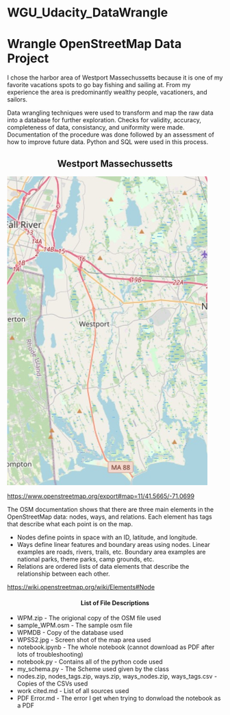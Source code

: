 # WGU_Udacity_DataWrangle

<h1>Wrangle OpenStreetMap Data Project</h1>

I chose the harbor area of Westport Massechussetts because it is one of my favorite vacations spots to go bay fishing and sailing at. From my experience the area is predominantly wealthy people, vacationers, and sailors. 

Data wrangling techniques were used to transform and map the raw data into a database for further exploration. Checks for validity, accuracy, completeness of data, consistancy, and uniformity were made. Documentation of the procedure was done followed by an assessment of how to improve future data. Python and SQL were used in this process.

<h2 align=center>Westport Massechussetts</h2>

![WPSS2.jpg](https://github.com/weverha/WGU_Udacity_DataWrangle/blob/main/WPSS2.jpg)

https://www.openstreetmap.org/export#map=11/41.5665/-71.0699

The OSM documentation shows that there are three main elements in the OpenStreetMap data: nodes, ways, and relations. Each element has tags that describe what each point is on the map.
<ul>
  <li>Nodes define points in space with an ID, latitude, and longitude.</li>
  <li>Ways define linear features and boundary areas using nodes. Linear examples are roads, rivers, trails, etc. Boundary area examples are national parks, theme parks, camp grounds, etc.</li>
  <li>Relations are ordered lists of data elements that describe the relationship between each other.</li>
</ul>


https://wiki.openstreetmap.org/wiki/Elements#Node

<h4 align=center>List of File Descriptions</h4>
<ul>
  <li>WPM.zip - The origional copy of the OSM file used</li>
  <li>sample_WPM.osm - The sample osm file</li>
  <li>WPMDB - Copy of the database used</li>
  <li>WPSS2.jpg - Screen shot of the map area used</li>
  <li>notebook.ipynb - The whole notebook (cannot download as PDF after lots of troubleshooting)</li>
  <li>notebook.py - Contains all of the python code used</li>
  <li>my_schema.py - The Scheme used given by the class</li>
  <li>nodes.zip, nodes_tags.zip, ways.zip, ways_nodes.zip, ways_tags.csv - Copies of the CSVs used</li>
  <li>work cited.md - List of all sources used</li>
  <li>PDF Error.md - The error I get when trying to donwload the notebook as a PDF</li>
 <ul>

